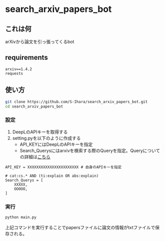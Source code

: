 # search_arxiv_papers_bot

## これは何
arXivから論文を引っ張ってくるbot

## requirements
```
arxiv==1.4.2
requests
```

## 使い方
``` bash
git clone https://github.com/S-Ihara/search_arxiv_papers_bot.git
cd search_arxiv_papers_bot
```
### 設定
1. DeepLのAPIキーを取得する
2. setting.pyを以下のように作成する
    - API_KEYにはDeepLのAPIキーを指定
    - Search_Querysにはarxivを検索する際のQueryを指定。Queryについての詳細は[こちら](https://arxiv.org/help/api/user-manual#query_details)
```
API_KEY = XXXXXXXXXXXXXXXXXXXXXXX # 自身のAPIキーを指定

# cat:cs.* AND (ti:explain OR abs:explain)
Search_Querys = [
    XXXXX,
    OOOOO,
]
```

### 実行
``` python 
python main.py
```
上記コマンドを実行することでpapersファイルに論文の情報がtxtファイルで保存される。
